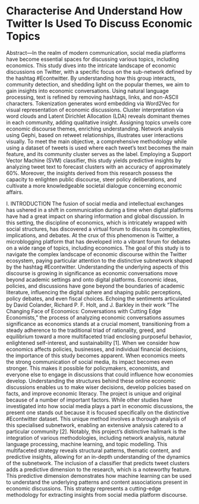 # Characterise And Understand How Twitter Is Used To Discuss Economic Topics
Abstract—In the realm of modern communication, social media
platforms have become essential spaces for discussing various
topics, including economics. This study dives into the intricate
landscape of economic discussions on Twitter, with a specific
focus on the sub-network defined by the hashtag #Econtwitter.
By understanding how this group interacts, community detection,
and shedding light on the popular themes, we aim to gain
insights into economic conversations. Using natural language
processing, text is refined by removing hashtags, links, and
non-ASCII characters. Tokenization generates word embedding
via Word2Vec for visual representation of economic discussions.
Cluster interpretation via word clouds and Latent Dirichlet
Allocation (LDA) reveals dominant themes in each community,
adding qualitative insight. Assigning topics unveils core economic
discourse themes, enriching understanding. Network analysis
using Gephi, based on retweet relationships, illustrates user
interactions visually. To meet the main objective, a comprehensive
methodology while using a dataset of tweets is used where each
tweet’s text becomes the main feature, and its community cluster
serves as the label. Employing a Support Vector Machine (SVM)
classifier, this study yields predictive insights by analyzing tweet
text to forecast clusters with an accuracy of approximately 60%.
Moreover, the insights derived from this research possess the
capacity to enlighten public discourse, steer policy deliberations,
and cultivate a more knowledgeable societal dialogue concerning
economic affairs.



I. INTRODUCTION
The fusion of social media and intellectual exchanges has
ushered in a shift in communication during a time when digital
platforms have had a great impact on sharing information and
global discussion. In this setting, the discipline of economics,
which is intricately wrapped with social structures, has discovered
a virtual forum to discuss its complexities, implications,
and debates. At the crux of this phenomenon is Twitter, a microblogging
platform that has developed into a vibrant forum
for debates on a wide range of topics, including economics.
The goal of this study is to navigate the complex landscape
of economic discourse within the Twitter ecosystem, paying
particular attention to the distinctive subnetwork shaped by the
hashtag #Econtwitter.
Understanding the underlying aspects of this discourse
is growing in significance as economic conversations move
beyond academic settings and onto digital platforms. Economic
ideas, policies, and discussions have gone beyond
the boundaries of academic literature, influencing the digital
sphere and shaping public perceptions, policy debates, and
even fiscal choices. Echoing the sentiments articulated by
David Colander, Richard P. F. Holt, and J. Barkley in their
work ”The Changing Face of Economics: Conversations with
Cutting Edge Economists,” the process of analyzing economic
conversations assumes significance as economics stands at a
crucial moment, transitioning from a steady adherence to the
traditional triad of rationality, greed, and equilibrium toward a
more multifaceted triad enclosing purposeful behavior, enlightened
self-interest, and sustainability [1]. When we consider
how economics affects policies, businesses, and individual
financial decisions, the importance of this study becomes
apparent. When economics meets the strong communication of
social media, its impact becomes even stronger. This makes
it possible for policymakers, economists, and everyone else
to engage in discussions that could influence how economies
develop. Understanding the structures behind these online economic
discussions enables us to make wiser decisions, develop
policies based on facts, and improve economic literacy.
The project is unique and original because of a number of
important factors. While other studies have investigated into
how social media plays a part in economic discussions, the
present one stands out because it is focused specifically on the
distinctive #Econtwitter dataset. This unique method involves
a thorough analysis of this specialised subnetwork, enabling
an extensive analysis catered to a particular community [2].
Notably, this project’s distinctive hallmark is the integration
of various methodologies, including network analysis, natural
language processing, machine learning, and topic modelling.
This multifaceted strategy reveals structural patterns, thematic
content, and predictive insights, allowing for an in-depth understanding
of the dynamics of the subnetwork. The inclusion
of a classifier that predicts tweet clusters adds a predictive
dimension to the research, which is a noteworthy feature. This
predictive dimension demonstrates how machine learning can
be used to understand the underlying patterns and content
associations present in economic discussions. This strategy
represents a cutting-edge methodology for extracting insights
from social media platform discourse.
